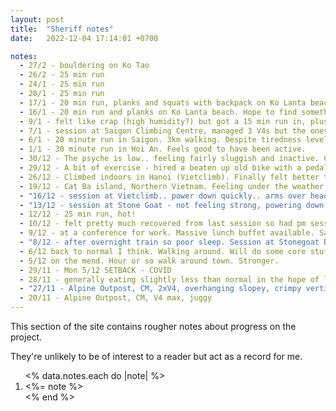 ```yaml
---
layout: post
title:  "Sheriff notes"
date:   2022-12-04 17:14:01 +0700

notes:
  - 27/2 - bouldering on Ko Tao
  - 26/2 - 25 min run
  - 24/1 - 25 min run
  - 20/1 - 25 min run
  - 17/1 - 20 min run, planks and squats with backpack on Ko Lanta beach.
  - 16/1 - 20 min run and planks on Ko Lanta beach. Hope to find something to hang off here...
  - 9/1 - felt like crap (high humidity?) but got a 15 min run in, plus some body weight stuff, inlcuding 3x6 pull ups. Feel more with it now - it's done me good.
  - 7/1 - session at Saigon Climbing Centre, managed 3 V4s but the ones tried after felt so hard. Felt really frustrated with how quickly I tire after a few moves. Not sure how I can improve on that. 
  - 6/1 - 20 minute run in Saigon. 3km walking. Despite tiredness level 1/5.
  - 1/1 - 30 minute run in Hoi An. Feels good to have been active.
  - 30/12 - The psyche is low.. feeling fairly sluggish and inactive. Could do with a run. In a cold climate at the moment which is not great for POTS - just want to lie down and keep warm. Last couple of sessions felt a bit strange - am I over an initial stage of noticeable improvement? Being abroad without a home-base also makes steady progress tricky. Aiming to do a run in the next couple of days.
  - 29/12 - A bit of exercise - hired a beaten up old bike with a pedal that didn't rotate properly and cycled for an hour.
  - 26/12 - Climbed indoors in Hanoi (Vietclimb). Finally felt better three days ago. Short session, felt pumped.
  - 19/12 - Cat Ba island, Northern Vietnam. Feeling under the weather. Fatigued. Climbing is out for the time being. Was hoping to check out some of the outdoor climbing here but need to recover first. Felt somewhat disheartened by the last session - as I noted, maybe POTS is going to be too much of a barrier to my improvement.
  - "16/12 - session at Vietclimb.. power down quickly.. arms over head seems to get hard fast.. is POTS too much of a barrier above a certain level for me? Other factors: weight, finger and arm strength. Need to make the most of what I have / can do."
  - "13/12 - session at Stone Goat - not feeling strong, powering down quickly? Bit achy. Questioning how realistic the goal is... EDIT: last go on big red hold overhang - completed! Nothing left in tank."
  - 12/12 - 25 min run, hot!
  - 10/12 - felt pretty much recovered from last session so had pm session at stone goat after sitting in a conference hall all day. 3 blue problems done but 2 blues seemed impossible. One was pockets at 45 deg and another had an impossible slopey pocket to hang off. Kind of reminder of core strength importance. 3x 1 min planks! Might need to up the training on that. Long rest and chat with another climber.
  - 9/12 - at a conference for work. Massive lunch buffet available. Salad!
  - "8/12 - after overnight train so poor sleep. Session at Stonegoat Bangkok. It’s sweaty in here! Easy session post covid - want to take things slow. Realised I get a bit nervy higher up: can I train for this? Managed 2 (or 3?) of the blue problems. Noticed someone doing a very thorough yoga warmup.. maybe I should do that."
  - 6/12 back to normal I think. Walking around. Will do some core stuff later. Almost tempted to go to wall but I want to save myself for the place in Bangkok in 2 days. Recovery seems to take 5 days, if meaning no forearm arches. Maybe gym later?? Just cycle or something. Dreamt about climbing - boreal stingers on feet, good footwork! 3 x 1 min planks.
  - 5/12 on the mend. Hour or so walk around town. Stronger.
  - 29/11 - Mon 5/12 SETBACK - COVID
  - 28/11 - generally eating slightly less than normal in the hope of losing a bit of weight. Possible run tonight or tomorrow alternatively. Can look up core strength exercises - do them in the hotel.
  - "27/11 - Alpine Outpost, CM, 2xV4, overhanging slopey, crimpy vertical. Fingers feel the limitation - power down! Undercut problem - Core strength. Post climbing training: Planks 60s, 60s, 60s; Deadhang incut edge 7s, 10s, 10 (thought was dead before this: maybe I don’t power down as much as I think? Or base level stays?); Rings pull-ups (palms facing) 5, 5, 5"
  - 20/11 - Alpine Outpost, CM, V4 max, juggy
---
```


This section of the site contains rougher notes about progress on the project.

They're unlikely to be of interest to a reader but act as a record for me.

<ol class="notes-list">
  <% data.notes.each do |note| %>
    <li><%= note %></li>
  <% end %>
</ol>

